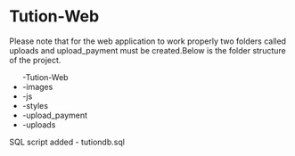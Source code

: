 # Tution-Web
Please note that for the web application to work properly two folders called uploads and upload_payment must be created.Below is the folder structure of the project.
<ul>
-Tution-Web
  <li>-images</li>
  <li>-js</li>
  <li>-styles</li>
  <li>-upload_payment</li>
  <li>-uploads</li>
 </ul> 
SQL script added - tutiondb.sql
